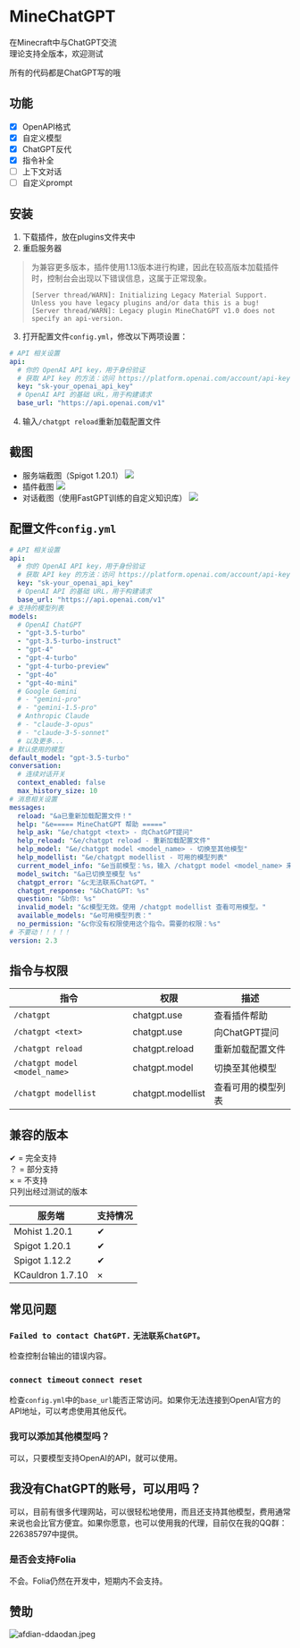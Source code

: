# MineChatGPT
在Minecraft中与ChatGPT交流  
理论支持全版本，欢迎测试

所有的代码都是ChatGPT写的哦

## 功能
- [x] OpenAPI格式
- [x] 自定义模型
- [x] ChatGPT反代
- [x] 指令补全
- [ ] 上下文对话
- [ ] 自定义prompt

## 安装
1. 下载插件，放在plugins文件夹中
2. 重启服务器
> 为兼容更多版本，插件使用1.13版本进行构建，因此在较高版本加载插件时，控制台会出现以下错误信息，这属于正常现象。  
> ```
> [Server thread/WARN]: Initializing Legacy Material Support. Unless you have legacy plugins and/or data this is a bug!
> [Server thread/WARN]: Legacy plugin MineChatGPT v1.0 does not specify an api-version.
> ```
3. 打开配置文件`config.yml`，修改以下两项设置：
```yaml
# API 相关设置
api:
  # 你的 OpenAI API key，用于身份验证
  # 获取 API key 的方法：访问 https://platform.openai.com/account/api-keys 并创建一个新的 API key
  key: "sk-your_openai_api_key"
  # OpenAI API 的基础 URL，用于构建请求
  base_url: "https://api.openai.com/v1"
```
4. 输入`/chatgpt reload`重新加载配置文件

## 截图
- 服务端截图（Spigot 1.20.1）
![](https://i.ddaodan.cn/images/CWindowssystem32cmd.exe_20240712406.png)
- 插件截图
![](https://i.ddaodan.cn/images/Minecraft_1.20.1_-__20240712407.png)
- 对话截图（使用FastGPT训练的自定义知识库）
![](https://i.ddaodan.cn/images/Minecraft_1.20.1_-__20240712408.png)
## 配置文件`config.yml`
```yaml
# API 相关设置
api:
  # 你的 OpenAI API key，用于身份验证
  # 获取 API key 的方法：访问 https://platform.openai.com/account/api-keys 并创建一个新的 API key
  key: "sk-your_openai_api_key"
  # OpenAI API 的基础 URL，用于构建请求
  base_url: "https://api.openai.com/v1"
# 支持的模型列表
models:
  # OpenAI ChatGPT
  - "gpt-3.5-turbo"
  - "gpt-3.5-turbo-instruct"
  - "gpt-4"
  - "gpt-4-turbo"
  - "gpt-4-turbo-preview"
  - "gpt-4o"
  - "gpt-4o-mini"
  # Google Gemini
  # - "gemini-pro"
  # - "gemini-1.5-pro"
  # Anthropic Claude
  # - "claude-3-opus"
  # - "claude-3-5-sonnet"
  # 以及更多...
# 默认使用的模型
default_model: "gpt-3.5-turbo"
conversation:
  # 连续对话开关
  context_enabled: false
  max_history_size: 10
# 消息相关设置
messages:
  reload: "&a已重新加载配置文件！"
  help: "&e===== MineChatGPT 帮助 ====="
  help_ask: "&e/chatgpt <text> - 向ChatGPT提问"
  help_reload: "&e/chatgpt reload - 重新加载配置文件"
  help_model: "&e/chatgpt model <model_name> - 切换至其他模型"
  help_modellist: "&e/chatgpt modellist - 可用的模型列表"
  current_model_info: "&e当前模型：%s，输入 /chatgpt model <model_name> 来切换模型。"
  model_switch: "&a已切换至模型 %s"
  chatgpt_error: "&c无法联系ChatGPT。"
  chatgpt_response: "&bChatGPT: %s"
  question: "&b你: %s"
  invalid_model: "&c模型无效。使用 /chatgpt modellist 查看可用模型。"
  available_models: "&e可用模型列表："
  no_permission: "&c你没有权限使用这个指令。需要的权限：%s"
# 不要动！！！！！
version: 2.3
```

## 指令与权限
|指令|权限|描述|
|-|-|-|
|`/chatgpt`|chatgpt.use|查看插件帮助|
|`/chatgpt <text>`|chatgpt.use|向ChatGPT提问|
|`/chatgpt reload`|chatgpt.reload|重新加载配置文件|
|`/chatgpt model <model_name>`|chatgpt.model|切换至其他模型|
|`/chatgpt modellist`|chatgpt.modellist|查看可用的模型列表|

## 兼容的版本
✔ = 完全支持  
？ = 部分支持  
× = 不支持  
只列出经过测试的版本

|服务端|支持情况|
|-|-|
|Mohist 1.20.1|✔|
|Spigot 1.20.1|✔|
|Spigot 1.12.2|✔|
|KCauldron 1.7.10|×|

## 常见问题
### `Failed to contact ChatGPT.` `无法联系ChatGPT。`
检查控制台输出的错误内容。
### `connect timeout` `connect reset`
检查`config.yml`中的`base_url`能否正常访问。如果你无法连接到OpenAI官方的API地址，可以考虑使用其他反代。
### 我可以添加其他模型吗？
可以，只要模型支持OpenAI的API，就可以使用。
## 我没有ChatGPT的账号，可以用吗？
可以，目前有很多代理网站，可以很轻松地使用，而且还支持其他模型，费用通常来说也会比官方便宜。如果你愿意，也可以使用我的代理，目前仅在我的QQ群：226385797中提供。
### 是否会支持Folia
不会。Folia仍然在开发中，短期内不会支持。
## 赞助
![afdian-ddaodan.jpeg](https://i.ddaodan.cn/images/afdian-ddaodan.jpeg)